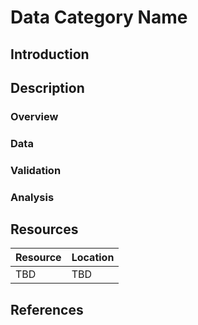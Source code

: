 # Data Category Name #
## Introduction ##
## Description ##
### Overview ###
### Data ###
### Validation ###
### Analysis ###
## Resources ##
| Resource | Location |
| --- | --- |
| TBD | TBD | 
## References ##